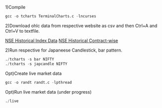 1)Compile

```python
gcc -o tcharts TerminalCharts.c -lncurses
```
2)Download ohlc data from respective website as csv and then Ctrl+A and Ctrl+V to textfile.

[NSE Historical Index Data](https://www.nseindia.com/products/content/equities/indices/historical_index_data.htm)
[NSE Historical Contract-wise](https://www.nseindia.com/products/content/derivatives/equities/historical_fo.htm )

2)Run respective for Japaneese Candlestick, bar pattern.

```python
./tcharts -s bar NIFTY
./tcharts -s japcandle NIFTY
```

Opt)Create live market data

```python
gcc -o randt randt.c -lpthread
```

Opt)Run live market data (under progress)

```python
./live
```

